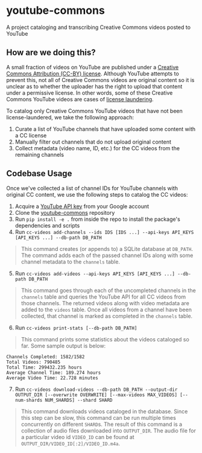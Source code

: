 # youtube-commons

A project cataloging and transcribing Creative Commons videos posted to YouTube

## How are we doing this?

A small fraction of videos on YouTube are published under a [Creative Commons Attribution (CC-BY) license](https://support.google.com/youtube/answer/2797468?hl=en). Although YouTube attempts to prevent this, not all of Creative Commons videos are original content so it is unclear as to whether the uploader has the right to upload that content under a permissive license. In other words, some of these Creative Commons YouTube videos are cases of [license laundering](https://en.wikipedia.org/wiki/Licence_laundering). 

To catalog only Creative Commons YouTube videos that have not been license-laundered, we take the following approach:

1. Curate a list of YouTube channels that have uploaded some content with a CC license
2. Manually filter out channels that do not upload original content
3. Collect metadata (video name, ID, etc.) for the CC videos from the remaining channels

## Codebase Usage

Once we've collected a list of channel IDs for YouTube channels with original CC content, we use the following steps to catalog the CC videos:

1. Acquire a [YouTube API key](https://developers.google.com/youtube/v3/getting-started) from your Google account
2. Clone the [youtube-commons](https://github.com/nkandpa2/youtube-commons) repository
3. Run `pip install -e .` from inside the repo to install the package's dependencies and scripts
4. Run `cc-videos add-channels --ids IDS [IDS ...] --api-keys API_KEYS [API_KEYS ...] --db-path DB_PATH`
> This command creates (or appends to) a SQLite database at `DB_PATH`. The command adds each of the passed channel IDs along with some channel metadata to the `channels` table.
5. Run `cc-videos add-videos --api-keys API_KEYS [API_KEYS ...] --db-path DB_PATH`
> This command goes through each of the uncompleted channels in the `channels` table and queries the YouTube API for all CC videos from those channels. The returned videos along with video metadata are added to the `videos` table. Once all videos from a channel have been collected, that channel is marked as completed in the `channels` table.
6. Run `cc-videos print-stats [--db-path DB_PATH]`
> This command prints some statistics about the videos cataloged so far. Some sample output is below:
```
Channels Completed: 1582/1582
Total Videos: 790485
Total Time: 299432.235 hours
Average Channel Time: 189.274 hours
Average Video Time: 22.728 minutes
```
7. Run `cc-videos download-videos --db-path DB_PATH --output-dir OUTPUT_DIR [--overwrite OVERWRITE] [--max-videos MAX_VIDEOS] [--num-shards NUM_SHARDS] --shard SHARD`
> This command downloads videos cataloged in the database. Since this step can be slow, this command can be run multiple times concurrently on different `SHARD`s. The result of this command is a collection of audio files downloaded into `OUTPUT_DIR`. The audio file for a particular video id `VIDEO_ID` can be found at `OUTPUT_DIR/VIDEO_ID[:2]/VIDEO_ID.m4a`.

